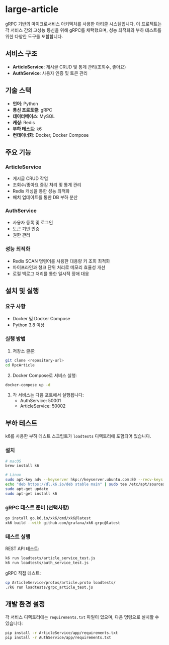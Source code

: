 # large-article

gRPC 기반의 마이크로서비스 아키텍처를 사용한 아티클 시스템입니다. 이 프로젝트는 각 서비스 간의 고성능 통신을 위해 gRPC를 채택했으며, 성능 최적화와 부하 테스트를 위한 다양한 도구를 포함합니다.

## 서비스 구조

- **ArticleService**: 게시글 CRUD 및 통계 관리(조회수, 좋아요)
- **AuthService**: 사용자 인증 및 토큰 관리

## 기술 스택

- **언어**: Python
- **통신 프로토콜**: gRPC
- **데이터베이스**: MySQL
- **캐싱**: Redis
- **부하 테스트**: k6
- **컨테이너화**: Docker, Docker Compose

## 주요 기능

### ArticleService

- 게시글 CRUD 작업
- 조회수/좋아요 증감 처리 및 통계 관리
- Redis 캐싱을 통한 성능 최적화
- 배치 업데이트를 통한 DB 부하 분산

### AuthService

- 사용자 등록 및 로그인
- 토큰 기반 인증
- 권한 관리

### 성능 최적화

- Redis SCAN 명령어를 사용한 대용량 키 조회 최적화
- 파이프라인과 청크 단위 처리로 메모리 효율성 개선
- 로컬 백로그 처리를 통한 일시적 장애 대응

## 설치 및 실행

### 요구 사항

- Docker 및 Docker Compose
- Python 3.8 이상

### 실행 방법

1. 저장소 클론:

```bash
git clone <repository-url>
cd RpcArticle
```

2. Docker Compose로 서비스 실행:

```bash
docker-compose up -d
```

3. 각 서비스는 다음 포트에서 실행됩니다:
   - AuthService: 50001
   - ArticleService: 50002

## 부하 테스트

k6를 사용한 부하 테스트 스크립트가 `loadtests` 디렉토리에 포함되어 있습니다.

### 설치

```bash
# macOS
brew install k6

# Linux
sudo apt-key adv --keyserver hkp://keyserver.ubuntu.com:80 --recv-keys C5AD17C747E3415A3642D57D77C6C491D6AC1D69
echo "deb https://dl.k6.io/deb stable main" | sudo tee /etc/apt/sources.list.d/k6.list
sudo apt-get update
sudo apt-get install k6
```

### gRPC 테스트 준비 (선택사항)

```bash
go install go.k6.io/xk6/cmd/xk6@latest
xk6 build --with github.com/grafana/xk6-grpc@latest
```

### 테스트 실행

REST API 테스트:

```bash
k6 run loadtests/article_service_test.js
k6 run loadtests/auth_service_test.js
```

gRPC 직접 테스트:

```bash
cp ArticleService/protos/article.proto loadtests/
./k6 run loadtests/grpc_article_test.js
```

## 개발 환경 설정

각 서비스 디렉토리에는 `requirements.txt` 파일이 있으며, 다음 명령으로 설치할 수 있습니다:

```bash
pip install -r ArticleService/app/requirements.txt
pip install -r AuthService/app/requirements.txt
```

